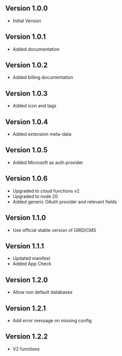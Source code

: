 ## Version 1.0.0

- Initial Version

## Version 1.0.1

- Added documentation

## Version 1.0.2

- Added billing documentation

## Version 1.0.3

- Added icon and tags

## Version 1.0.4

- Added extension meta-data

## Version 1.0.5

- Added Microsoft as auth provider

## Version 1.0.6

- Upgraded to cloud functions v2
- Upgraded to node 20
- Added generic OAuth provider and relevant fields

## Version 1.1.0

- Use official stable version of GRID/CMS

## Version 1.1.1

- Updated manifest
- Added App Check

## Version 1.2.0

- Allow non default databases

## Version 1.2.1

- Add error message on missing config

## Version 1.2.2

- V2 functions
